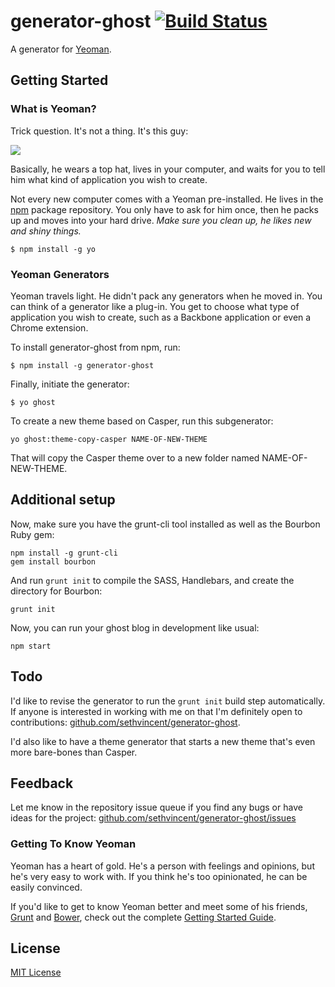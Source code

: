 # generator-ghost [![Build Status](https://secure.travis-ci.org/sethvincent/generator-ghost.png?branch=master)](https://travis-ci.org/sethvincent/generator-ghost)

A generator for [Yeoman](http://yeoman.io).


## Getting Started

### What is Yeoman?

Trick question. It's not a thing. It's this guy:

![](http://i.imgur.com/JHaAlBJ.png)

Basically, he wears a top hat, lives in your computer, and waits for you to tell him what kind of application you wish to create.

Not every new computer comes with a Yeoman pre-installed. He lives in the [npm](https://npmjs.org) package repository. You only have to ask for him once, then he packs up and moves into your hard drive. *Make sure you clean up, he likes new and shiny things.*

```
$ npm install -g yo
```

### Yeoman Generators

Yeoman travels light. He didn't pack any generators when he moved in. You can think of a generator like a plug-in. You get to choose what type of application you wish to create, such as a Backbone application or even a Chrome extension.

To install generator-ghost from npm, run:

```
$ npm install -g generator-ghost
```

Finally, initiate the generator:

```
$ yo ghost
```

To create a new theme based on Casper, run this subgenerator:

```
yo ghost:theme-copy-casper NAME-OF-NEW-THEME
```

That will copy the Casper theme over to a new folder named NAME-OF-NEW-THEME.

## Additional setup

Now, make sure you have the grunt-cli tool installed as well as the Bourbon Ruby gem:

```
npm install -g grunt-cli
gem install bourbon
```

And run `grunt init` to compile the SASS, Handlebars, and create the directory for Bourbon:

```
grunt init
```

Now, you can run your ghost blog in development like usual:

```
npm start
```

## Todo
I'd like to revise the generator to run the `grunt init` build step automatically. If anyone is interested in working with me on that I'm definitely open to contributions: [github.com/sethvincent/generator-ghost](https://github.com/sethvincent/generator-ghost).

I'd also like to have a theme generator that starts a new theme that's even more bare-bones than Casper.

## Feedback
Let me know in the repository issue queue if you find any bugs or have ideas for the project: [github.com/sethvincent/generator-ghost/issues](https://github.com/sethvincent/generator-ghost/issues)


### Getting To Know Yeoman

Yeoman has a heart of gold. He's a person with feelings and opinions, but he's very easy to work with. If you think he's too opinionated, he can be easily convinced.

If you'd like to get to know Yeoman better and meet some of his friends, [Grunt](http://gruntjs.com) and [Bower](http://bower.io), check out the complete [Getting Started Guide](https://github.com/yeoman/yeoman/wiki/Getting-Started).


## License

[MIT License](http://en.wikipedia.org/wiki/MIT_License)
